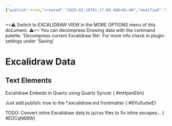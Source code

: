 ```yaml
---
{"publish":true,"created":"2025-02-10T01:17:09.688+01:00","modified":"2024-12-15T14:00:39.652+01:00","tags":["excalidraw"],"cssclasses":""}
---
```



==⚠ Switch to EXCALIDRAW VIEW in the MORE OPTIONS menu of this document. ⚠== You can decompress Drawing data with the command palette: 'Decompress current Excalidraw file'. For more info check in plugin settings under 'Saving'

# Excalidraw Data
## Text Elements
Excalidraw Embeds in Quartz using Quartz Syncer
{ #mHpenEbn}


Just add publish: true to the *.excalidraw.md frontmatter
{ #6Yu0udwE}


TODO: Convert inline Excalidraw data to js/css files to fix inline escapes...
{ #EDCqN68W}


